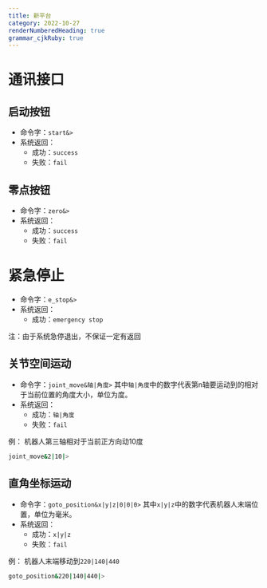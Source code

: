 ```yaml
---
title: 新平台 
category: 2022-10-27
renderNumberedHeading: true
grammar_cjkRuby: true
---
```



# 通讯接口

## 启动按钮
- 命令字：`start&>`
- 系统返回：
	- 成功：`success`
	- 失败：`fail`


## 零点按钮
- 命令字：`zero&>`
- 系统返回：
	- 成功：`success`
	- 失败：`fail`

# 紧急停止
- 命令字：`e_stop&>`
- 系统返回：
	- 成功：`emergency stop`

注：由于系统急停退出，不保证一定有返回

 ## 关节空间运动
 - 命令字：`joint_move&轴|角度>`
	其中`轴|角度`中的数字代表第n轴要运动到的相对于当前位置的角度大小，单位为度。
- 系统返回：
	- 成功：`轴|角度`
	- 失败：`fail`

例：
机器人第三轴相对于当前正方向动10度
``` bash
joint_move&2|10|>
```

 ## 直角坐标运动
 - 命令字：`goto_position&x|y|z|0|0|0>`
	其中`x|y|z`中的数字代表机器人末端位置，单位为毫米。
- 系统返回：
	- 成功：`x|y|z`
	- 失败：`fail`

例：
机器人末端移动到`220|140|440`
``` bash
goto_position&220|140|440|>
```